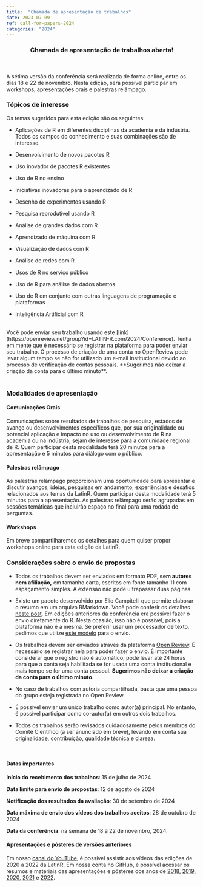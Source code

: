 ```yaml
---
title:  "Chamada de apresentação de trabalhos"
date: 2024-07-09
ref: call-for-papers-2024
categories: "2024"
---
```


<h3><center>Chamada de apresentação de trabalhos aberta!</center></h3>

<br><br> A sétima versão da conferência será realizada de forma online, entre os dias 18 e 22 de novembro. Nesta edição, será possível participar em workshops, apresentações orais e palestras relâmpago.

### Tópicos de interesse

Os temas sugeridos para esta edição são os seguintes:

- Aplicações de R em diferentes disciplinas da academia e da indústria. Todos os campos do conhecimento e suas combinações são de interesse.

- Desenvolvimento de novos pacotes R

- Uso inovador de pacotes R existentes

- Uso de R no ensino

- Iniciativas inovadoras para o aprendizado de R

- Desenho de experimentos usando R

- Pesquisa reprodutível usando R

- Análise de grandes dados com R

- Aprendizado de máquina com R

- Visualização de dados com R

- Análise de redes com R

- Usos de R no serviço público

- Uso de R para análise de dados abertos

- Uso de R em conjunto com outras linguagens de programação e plataformas

- Inteligência Artificial com R

<br>

<div class="boxBorder">
Você pode enviar seu trabalho usando este  [link](https://openreview.net/group?id=LATIN-R.com/2024/Conference).
Tenha em mente que é necessário se registrar na plataforma para poder enviar seu trabalho. O processo de criação de uma conta no OpenReview pode levar algum tempo se não for utilizado um e-mail institucional devido ao processo de verificação de contas pessoais. **Sugerimos não deixar a criação da conta para o último minuto**.
</div>

<br>

### Modalidades de apresentação

#### Comunicações Orais

Comunicações sobre resultados de trabalhos de pesquisa, estados de avanço ou desenvolvimentos específicos que, por sua originalidade ou potencial aplicação e impacto no uso ou desenvolvimento de R na academia ou na indústria, sejam de interesse para a comunidade regional de R.
Quem participar desta modalidade terá 20 minutos para a apresentação e 5 minutos para diálogo com o público. <br>

#### Palestras relâmpago

As palestras relâmpago proporcionam uma oportunidade para apresentar e discutir avanços, ideias, pesquisas em andamento, experiências e desafios relacionados aos temas da LatinR.
Quem participar desta modalidade terá 5 minutos para a apresentação.
As palestras relâmpago serão agrupadas em sessões temáticas que incluirão espaço no final para uma rodada de perguntas. <br> 

#### Workshops

Em breve compartilharemos os detalhes para quem quiser propor workshops online para esta edição da LatinR.


### Considerações sobre o envio de propostas

-   Todos os trabalhos devem ser enviados em formato PDF, **sem autores nem afiliação,** em tamanho carta, escritos em fonte tamanho 11 com espaçamento simples. A extensão não pode ultrapassar duas páginas.


-   Existe um pacote desenvolvido por Elio Campitelli que permite elaborar o resumo em um arquivo RMarkdown. Você pode conferir os detalhes [neste post](https://latinr.org/pt/blog/pt/2020-03-03-pacote-latinr.html). Em edições anteriores da conferência era possível fazer o envio diretamente do R. Nesta ocasião, isso não é possível, pois a plataforma não é a mesma. Se preferir usar um processador de texto, pedimos que utilize [este modelo](https://docs.google.com/document/d/1KrPbi2AR5Rcq5fKMkC_yK_9gpez4Fmtz/edit?usp=sharing&ouid=107644076848762167027&rtpof=true&sd=true) para o envio.

- Os trabalhos devem ser enviados através da plataforma [Open
    Review](https://openreview.net/group?id=LATIN-R.com/2024/Conference). É necessário se registrar nela para poder fazer o envio. É importante considerar que o registro não é automático; pode levar até 24 horas para que a conta seja habilitada se for usada uma conta institucional e mais tempo se for uma conta pessoal. **Sugerimos não deixar a criação da conta para o último minuto**.

- No caso de trabalhos com autoria compartilhada, basta que uma pessoa do grupo esteja registrada no Open Review.

- É possível enviar um único trabalho como autor(a) principal. No entanto, é possível participar como co-autor(a) em outros dois trabalhos.

- Todos os trabalhos serão revisados cuidadosamente pelos membros do Comitê Científico (a ser anunciado em breve), levando em conta sua originalidade, contribuição, qualidade técnica e clareza.

<br>

#### Datas importantes

**Início do recebimento dos trabalhos**: 15 de julho de 2024

**Data limite para envio de propostas**: 12 de agosto de 2024

**Notificação dos resultados da avaliação**: 30 de setembro de 2024

**Data máxima de envio dos vídeos dos trabalhos aceitos**: 28 de outubro de 2024

**Data da conferência**: na semana de 18 à 22 de novembro, 2024.


#### Apresentações e pôsteres de versões anteriores

Em nosso [canal do YouTube](https://youtube.com/latinr), é possível assistir aos vídeos das edições de 2020 a 2022 da LatinR. Em nossa conta no GitHub, é possível acessar os resumos e materiais das apresentações e pôsteres dos anos de 
[2018](https://github.com/LatinR/presentaciones-LatinR2018),
[2019](https://github.com/LatinR/presentaciones-LatinR2019),
[2020](https://github.com/LatinR/presentaciones-LatinR2020),
[2021](https://github.com/LatinR/presentaciones-LatinR2021) e
[2022](https://github.com/LatinR/presentaciones-LatinR2022).
